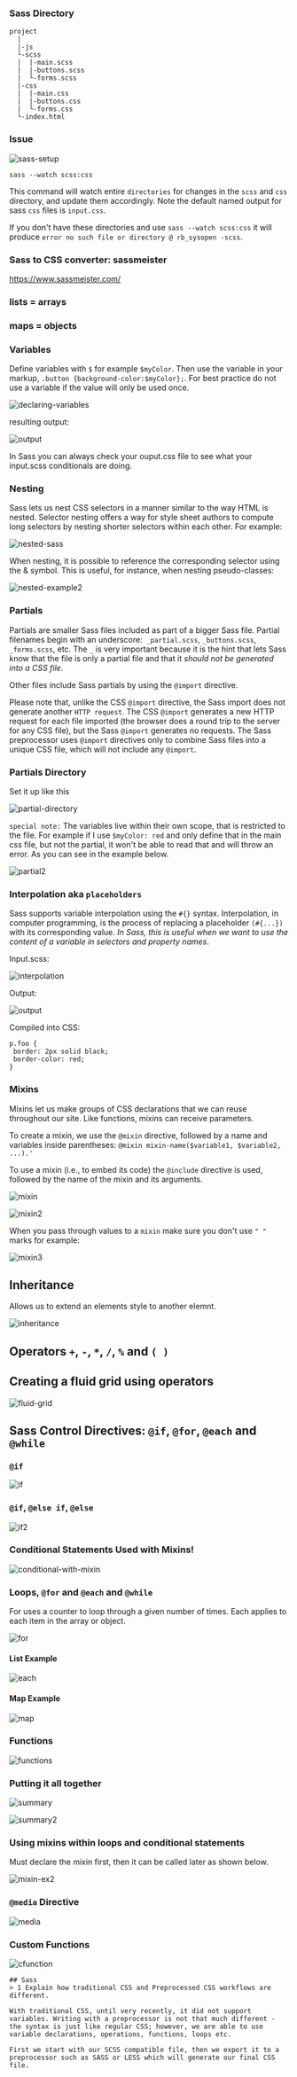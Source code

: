 ### Sass Directory

```
project
  |
  |-js
  └-scss
  |  |-main.scss
  |  |-buttons.scss
  |  └-forms.scss
  |-css
  |  |-main.css
  |  |-buttons.css
  |  └-forms.css
  └-index.html
```

### Issue

![sass-setup](http://imgur.com/SkhBls5.png)

`sass --watch scss:css`

This command will watch entire `directories` for changes in the `scss` and `css` directory, and update them accordingly. Note the default named output for sass `css` files is `input.css`. 

 If you don't have these directories and use `sass --watch scss:css` it will produce `error no such file or directory @ rb_sysopen -scss`.

### Sass to CSS converter: sassmeister

https://www.sassmeister.com/

### lists = arrays
### maps = objects


### Variables

Define variables with `$` for example `$myColor`. Then use the variable in your markup, `.button {background-color:$myColor};`. For best practice do not use a variable if the value will only be used once.

![declaring-variables](http://imgur.com/AKHOAQQ.png)

resulting output:

![output](http://imgur.com/enn4B1K.png)

In Sass you can always check your ouput.css file to see what your input.scss conditionals are doing.

### Nesting

Sass lets us nest CSS selectors in a manner similar to the way HTML is nested. Selector nesting offers a way for style sheet authors to compute long selectors by nesting shorter selectors within each other. For example:

![nested-sass](http://imgur.com/ssZ6xm3.png)

When nesting, it is possible to reference the corresponding selector using the & symbol. This is useful, for instance, when nesting pseudo-classes:

![nested-example2](http://imgur.com/nE48cf2.png)

### Partials

Partials are smaller Sass files included as part of a bigger Sass file. Partial filenames begin with an underscore:` _partial.scss`, `_buttons.scss`, `_forms.scss`, etc. The `_` is very important because it is the hint that lets Sass know that the file is only a partial file and that it *should not be generated into a CSS file*.

Other files include Sass partials by using the `@import` directive.

Please note that, unlike the CSS `@import` directive, the Sass import does not generate another `HTTP request`. The CSS `@import` generates a new HTTP request for each file imported (the browser does a round trip to the server for any CSS file), but the Sass `@import` generates no requests. The Sass preprocessor uses `@import` directives only to combine Sass files into a unique CSS file, which will not include any `@import`.

### Partials Directory

Set it up like this

![partial-directory](http://imgur.com/6jp709w.png)

`special note:` The variables live within their own scope, that is restricted to the file. For example if I use `$myColor: red` and only define that in the main css file, but not the partial, it won't be able to read that and will throw an error. As you can see in the example below.

![partial2](http://imgur.com/CoiU0OK.png)


### Interpolation aka `placeholders`

Sass supports variable interpolation using the `#{}` syntax. Interpolation, in computer programming, is the process of replacing a placeholder `(#{...})` with its corresponding value. *In Sass, this is useful when we want to use the content of a variable in selectors and property names*.

Input.scss:

![interpolation](http://imgur.com/DJpXJRw.png)

Output: 

![output](http://imgur.com/DJpXJRw.png)

Compiled into CSS: 

```
p.foo {
 border: 2px solid black;
 border-color: red;
}
```


### Mixins

Mixins let us make groups of CSS declarations that we can reuse throughout our site. Like functions, mixins can receive parameters.

To create a mixin, we use the `@mixin` directive, followed by a name and variables inside parentheses: `@mixin mixin-name($variable1, $variable2, ...).'`

To use a mixin (i.e., to embed its code) the `@include` directive is used, followed by the name of the mixin and its arguments.

![mixin](http://imgur.com/zP9ot5C.png)

![mixin2](http://imgur.com/X7AvzjA.png)

When you pass through values to a `mixin` make sure you don't use `" "` marks for example: 

![mixin3](http://imgur.com/2ToFOtk.png)

## Inheritance

Allows us to extend an elements style to another elemnt.

![inheritance](http://imgur.com/BPI75bv.png)

## Operators `+`, `-`, `*`, `/`, `%` and `( )`

## Creating a fluid grid using operators 

![fluid-grid](http://imgur.com/MXO4Sm2.png)

## Sass Control Directives: `@if`, `@for`, `@each` and `@while`

### `@if`

![if](http://imgur.com/MrbDrW4.png)

### `@if`, `@else if`, `@else`

![if2](http://imgur.com/H6FFjkD.png)

### Conditional Statements Used with Mixins!

![conditional-with-mixin](http://imgur.com/ph97fDO.png)

### Loops, `@for` and `@each` and `@while`

For uses a counter to loop through a given number of times. Each applies to each item in the array or object.

![for](http://imgur.com/aMm0OSr.png)

#### List Example

![each](http://imgur.com/qwLBEZH.png)

#### Map Example

![map](http://imgur.com/QJagTwP.png)

### Functions

![functions](http://imgur.com/MTnlqaB.png)

### Putting it all together 

![summary](http://imgur.com/RDU8yEC.png)

![summary2](http://imgur.com/pB0nNEm.png)

### Using mixins within loops and conditional statements

Must declare the mixin first, then it can be called later as shown below.

![mixin-ex2](http://imgur.com/iM429pi.png)


### `@media` Directive

![media](http://imgur.com/gSwpXoo.png)


### Custom Functions

![cfunction](http://imgur.com/O3f5D4o.png)

```
## Sass
> 1 Explain how traditional CSS and Preprocessed CSS workflows are different.

With traditional CSS, until very recently, it did not support variables. Writing with a preprocessor is not that much different - the syntax is just like regular CSS; however, we are able to use variable declarations, operations, functions, loops etc. 

First we start with our SCSS compatible file, then we export it to a preprocessor such as SASS or LESS which will generate our final CSS file. 

```


